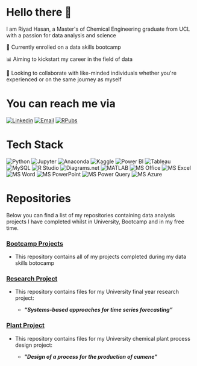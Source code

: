 # Hello there 👋

I am Riyad Hasan, a Master's of Chemical Engineering graduate from UCL with a passion for data analysis and science

🌱 Currently enrolled on a data skills bootcamp

📊 Aiming to kickstart my career in the field of data

👯 Looking to collaborate with like-minded individuals whether you're experienced or on the same journey as myself


# You can reach me via

[![Linkedin](https://img.shields.io/badge/LinkedIn-%230072b1?logo=linkedin&logoColor=white)](https://www.linkedin.com/in/riyadzhasan/)
[![Email](https://img.shields.io/badge/Email-EA4335?logo=gmail&logoColor=white)](mailto:riyadzhasan@gmail.com)
[![RPubs](https://img.shields.io/badge/RPubs-white?logo=rstudioide&logoColor=blue)](https://rpubs.com/RiyadHasan)

  



<!--
**riyadzhasan/riyadzhasan** is a ✨ _special_ ✨ repository because its `README.md` (this file) appears on your GitHub profile.

Here are some ideas to get you started:

- 🔭 I’m currently working on ...
- 🌱 I’m currently learning ...
- 👯 I’m looking to collaborate on ...
- 🤔 I’m looking for help with ...
- 💬 Ask me about ...
- 📫 How to reach me: ...
- 😄 Pronouns: ...
- ⚡ Fun fact: ...
-->


# Tech Stack

![Python](https://img.shields.io/badge/python-3670A0?style=for-the-badge&logo=python&logoColor=ffdd54) ![Jupyter](https://img.shields.io/badge/Jupyter-F37626.svg?&style=for-the-badge&logo=Jupyter&logoColor=white) ![Anaconda](https://img.shields.io/badge/conda-342B029.svg?&style=for-the-badge&logo=anaconda&logoColor=white) ![Kaggle](https://img.shields.io/badge/Kaggle-20BEFF?style=for-the-badge&logo=Kaggle&logoColor=white) ![Power BI](https://custom-icon-badges.demolab.com/badge/-Power%20BI-f5e395?style=for-the-badge&logo=powerbi) ![Tableau](https://img.shields.io/badge/Tableau-E97627?style=for-the-badge&logo=Tableau&logoColor=white) ![MySQL](https://custom-icon-badges.demolab.com/badge/-MySQL-005C84?style=for-the-badge&logo=mysql3) ![R Studio](https://img.shields.io/badge/rstudio-75AADB?style=for-the-badge&logo=rstudioide&logoColor=white) ![Diagrams.net](https://img.shields.io/badge/diagrams.net-F08705?style=for-the-badge&logo=diagramsdotnet&logoColor=white) ![MATLAB](https://custom-icon-badges.demolab.com/badge/-MATLAB-192e78?style=for-the-badge&logo=matlab1) ![MS Office](https://custom-icon-badges.demolab.com/badge/-MS%20Office-d97855?style=for-the-badge&logo=msoffice) ![MS Excel](https://custom-icon-badges.demolab.com/badge/-MS%20Excel-217346?style=for-the-badge&logo=msexcel) ![MS Word](https://custom-icon-badges.demolab.com/badge/-MS%20Word-2B579A?style=for-the-badge&logo=msword) ![MS PowerPoint](https://custom-icon-badges.demolab.com/badge/-MS%20PowerPoint-B7472A?style=for-the-badge&logo=msppt) ![MS Power Query](https://img.shields.io/badge/ms%20power%20query-0089D6?style=for-the-badge&logo=microsoft-azure&logoColor=white) ![MS Azure](https://custom-icon-badges.demolab.com/badge/-Azure-0089D6?style=for-the-badge&logo=msazure) 

<!--
![Python](https://img.shields.io/badge/python-3670A0?style=for-the-badge&logo=python&logoColor=ffdd54)
![Jupyter](https://img.shields.io/badge/Jupyter-F37626.svg?&style=for-the-badge&logo=Jupyter&logoColor=white)
![Anaconda](https://img.shields.io/badge/conda-342B029.svg?&style=for-the-badge&logo=anaconda&logoColor=white)
![Kaggle](https://img.shields.io/badge/Kaggle-20BEFF?style=for-the-badge&logo=Kaggle&logoColor=white)
![Tableau](https://img.shields.io/badge/Tableau-E97627?style=for-the-badge&logo=Tableau&logoColor=white) 
![MySQL](https://img.shields.io/badge/MySQL-005C84?style=for-the-badge&logo=mysql&logoColor=white) 
![R Studio](https://img.shields.io/badge/rstudio-75AADB?style=for-the-badge&logo=rstudioide&logoColor=white) 
![Diagrams.net](https://img.shields.io/badge/diagrams.net-F08705?style=for-the-badge&logo=diagramsdotnet&logoColor=white)
![Power BI](https://img.shields.io/badge/PowerBI-F2C811?style=for-the-badge&logo=Power%20BI&logoColor=white)
![MS Office](https://img.shields.io/badge/MS_Office-D83B01?style=for-the-badge&logo=microsoft-office&logoColor=white)
![MS Excel](https://img.shields.io/badge/MS_Excel-217346?style=for-the-badge&logo=microsoft-excel&logoColor=white)
![MS Word](https://img.shields.io/badge/MS_Word-2B579A?style=for-the-badge&logo=microsoft-word&logoColor=white)
![MS PowerPoint](https://img.shields.io/badge/MS_PowerPoint-B7472A?style=for-the-badge&logo=microsoft-powerpoint&logoColor=white)
![MS Azure](https://img.shields.io/badge/MS%20azure-0089D6?style=for-the-badge&logo=microsoft-azure&logoColor=white)
![MS Power Query](https://img.shields.io/badge/ms%20power%20query-0089D6?style=for-the-badge&logo=microsoft-azure&logoColor=white) 
![]() 
-->


# Repositories

Below you can find a list of my repositories containing data analysis projects I have completed whilst in University, Bootcamp and in my free time.

### [Bootcamp Projects](https://github.com/riyadzhasan/Bootcamp_Projects)

- This repository contains all of my projects completed during my data skills botocamp

### [Research Project](https://github.com/riyadzhasan/Research_Project)

- This repository contains files for my University final year research project:

    - _**“Systems-based approaches for time series forecasting”**_

### [Plant Project](https://github.com/riyadzhasan/Plant_Project)

- This repository contains files for my University chemical plant process design project:

    - _**"Design of a process for the production of cumene"**_

